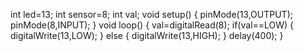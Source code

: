 int led=13;
int sensor=8;
int val;
void setup()
{
pinMode(13,OUTPUT);
pinMode(8,INPUT);
}
void loop()
{
val=digitalRead(8);
if(val==LOW)
{
digitalWrite(13,LOW);
}
else
{
digitalWrite(13,HIGH);
}
delay(400);
}
